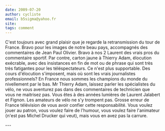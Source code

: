 ```yaml
---
date: 2009-07-20
author: cycliste
email: b5sigma@yahoo.fr
site: 
tags: comment
---
```


<p>C'est toujours avec grand plaisir que je regarde la retransmission du tour de France. Bravo pour les images de notre beau pays, accompagnés des commentaires de Jean Paul Olivier. Bravo à nos 2 Laurent des vrais pros du commentaire sportif. Par contre, carton jaune à Thierry Adam, élocution exécrable, avec des insistances en fin de mot ou de phrase qui sont très très fatigantes pour les téléspectateurs. Ce n'est plus supportable. Des cours d'élocution s'imposent, mais où sont les vrais journalistes professionnels? En France nous sommes les champions du monde du nivellement par le bas. Mr Thierry Adam, laissez parler les spécialistes du vélo, ne vous aventurez pas dans des commentaires de technicien que vous ne maitrisez pas. Vous êtes à des années lumières de Laurent Jalabert et Fignon. Les amateurs de vélo ne s'y trompent pas. Grosse erreur de France télévision de vous avoir confier cette responsabilité. Vous voulez jouer au patron, vous voulez faire de l'humour, vous voulez faire l'animateur {n'est pas Michel Drucker qui veut), mais vous en avez pas la carrure.<br />
</p>
---